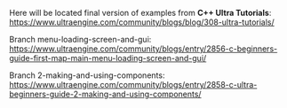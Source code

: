 Here will be located final version of examples from **C++ Ultra Tutorials**: https://www.ultraengine.com/community/blogs/blog/308-ultra-tutorials/

Branch menu-loading-screen-and-gui: https://www.ultraengine.com/community/blogs/entry/2856-c-beginners-guide-first-map-main-menu-loading-screen-and-gui/ 

Branch 2-making-and-using-components: https://www.ultraengine.com/community/blogs/entry/2858-c-ultra-beginners-guide-2-making-and-using-components/